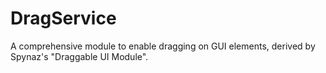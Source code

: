 # DragService
A comprehensive module to enable dragging on GUI elements, derived by Spynaz's "Draggable UI Module".
